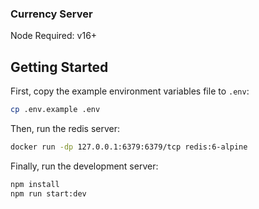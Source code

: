 ### Currency Server
Node Required: v16+
## Getting Started

First, copy the example environment variables file to `.env`:

```bash
cp .env.example .env
```

Then, run the redis server:

```bash
docker run -dp 127.0.0.1:6379:6379/tcp redis:6-alpine
```

Finally, run the development server:

```bash
npm install
npm run start:dev
```
